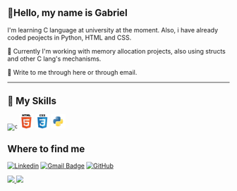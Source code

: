 ## 👋Hello, my name is Gabriel

I'm learning C language at university at the moment. Also, i have already coded peojects in Python, HTML and CSS.

🔭 Currently I'm working with memory allocation projects, also using structs and other C lang's mechanisms.

💬 Write to me through here or through email.

---

## 🚀 My Skills

<code><img height="32" src="https://cdn.iconscout.com/icon/free/png-512/c-programming-569564.png" alt="c"/></code>
<code><img height="32" src="https://raw.githubusercontent.com/github/explore/80688e429a7d4ef2fca1e82350fe8e3517d3494d/topics/html/html.png" alt="HTML5"/></code>
<code><img height="32" src="https://raw.githubusercontent.com/github/explore/80688e429a7d4ef2fca1e82350fe8e3517d3494d/topics/css/css.png" alt="CSS"/></code>
<code><img height="32" src="https://raw.githubusercontent.com/github/explore/80688e429a7d4ef2fca1e82350fe8e3517d3494d/topics/python/python.png" alt="Bootstrap"/></code>

## Where to find me

[![Linkedin](https://img.shields.io/badge/-Gabriel-blue?style=flat-square&logo=Linkedin&logoColor=white&link=LINK-DO-SEU-LINKEDIN)](https://www.linkedin.com/in/gabriel-ramos-2a3609306?utm_source=share&utm_campaign=share_via&utm_content=profile&utm_medium=android_app)
[![Gmail Badge](https://img.shields.io/badge/-gabrielfernandesbiro@gmail.com-006bed?style=flat-square&logo=Gmail&logoColor=white&link=mailto:SEU-EMAIL)](mailto:gabrielfernandesbiro@gmail.com)
[![GitHub](https://img.shields.io/github/followers/Gabr1el132?label=follow&style=social)](https://github.com/Gabr1el132/Gabr1el132)

<div>
<a href="https://github.com/Gabr1el132">
<img loading="lazy" height="180em" src="https://github-readme-stats.vercel.app/api/top-langs/?username=Gabr1el132&layout=compact&langs_count=7&theme=dracula"/>
<img loading="lazy" height="180em" src="https://github-readme-stats.vercel.app/api?username=Gabr1el132&show_icons=true&theme=dracula&include_all_commits=true&count_private=true"/>
</div>

